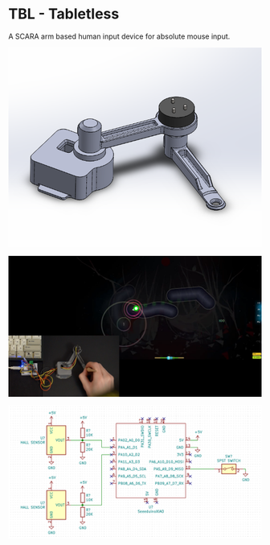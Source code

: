 # TBL - Tabletless

A SCARA arm based human input device for absolute mouse input.

![image](Images/CAD1.png)


![image](Images/osu1.png)

![image](Images/wiring1.png)
